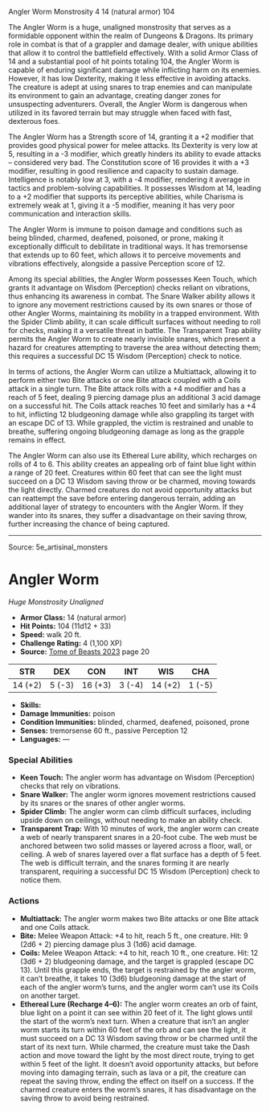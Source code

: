 <MonsterName/>Angler Worm</MonsterName>
<CreatureType/>Monstrosity</CreatureType>
<CR/>4</CR>
<AC/>14 (natural armor)</AC>
<HP/>104</HP>
<summary>The Angler Worm is a huge, unaligned monstrosity that serves as a formidable opponent within the realm of Dungeons & Dragons. Its primary role in combat is that of a grappler and damage dealer, with unique abilities that allow it to control the battlefield effectively. With a solid Armor Class of 14 and a substantial pool of hit points totaling 104, the Angler Worm is capable of enduring significant damage while inflicting harm on its enemies. However, it has low Dexterity, making it less effective in avoiding attacks. The creature is adept at using snares to trap enemies and can manipulate its environment to gain an advantage, creating danger zones for unsuspecting adventurers. Overall, the Angler Worm is dangerous when utilized in its favored terrain but may struggle when faced with fast, dexterous foes.</summary>

<detail>

The Angler Worm has a Strength score of 14, granting it a +2 modifier that provides good physical power for melee attacks. Its Dexterity is very low at 5, resulting in a -3 modifier, which greatly hinders its ability to evade attacks – considered very bad. The Constitution score of 16 provides it with a +3 modifier, resulting in good resilience and capacity to sustain damage. Intelligence is notably low at 3, with a -4 modifier, rendering it average in tactics and problem-solving capabilities. It possesses Wisdom at 14, leading to a +2 modifier that supports its perceptive abilities, while Charisma is extremely weak at 1, giving it a -5 modifier, meaning it has very poor communication and interaction skills.

The Angler Worm is immune to poison damage and conditions such as being blinded, charmed, deafened, poisoned, or prone, making it exceptionally difficult to debilitate in traditional ways. It has tremorsense that extends up to 60 feet, which allows it to perceive movements and vibrations effectively, alongside a passive Perception score of 12.

Among its special abilities, the Angler Worm possesses Keen Touch, which grants it advantage on Wisdom (Perception) checks reliant on vibrations, thus enhancing its awareness in combat. The Snare Walker ability allows it to ignore any movement restrictions caused by its own snares or those of other Angler Worms, maintaining its mobility in a trapped environment. With the Spider Climb ability, it can scale difficult surfaces without needing to roll for checks, making it a versatile threat in battle. The Transparent Trap ability permits the Angler Worm to create nearly invisible snares, which present a hazard for creatures attempting to traverse the area without detecting them; this requires a successful DC 15 Wisdom (Perception) check to notice.

In terms of actions, the Angler Worm can utilize a Multiattack, allowing it to perform either two Bite attacks or one Bite attack coupled with a Coils attack in a single turn. The Bite attack rolls with a +4 modifier and has a reach of 5 feet, dealing 9 piercing damage plus an additional 3 acid damage on a successful hit. The Coils attack reaches 10 feet and similarly has a +4 to hit, inflicting 12 bludgeoning damage while also grappling its target with an escape DC of 13. While grappled, the victim is restrained and unable to breathe, suffering ongoing bludgeoning damage as long as the grapple remains in effect.

The Angler Worm can also use its Ethereal Lure ability, which recharges on rolls of 4 to 6. This ability creates an appealing orb of faint blue light within a range of 20 feet. Creatures within 60 feet that can see the light must succeed on a DC 13 Wisdom saving throw or be charmed, moving towards the light directly. Charmed creatures do not avoid opportunity attacks but can reattempt the save before entering dangerous terrain, adding an additional layer of strategy to encounters with the Angler Worm. If they wander into its snares, they suffer a disadvantage on their saving throw, further increasing the chance of being captured.</detail>



---

Source: 5e_artisinal_monsters

# Angler Worm

*Huge* *Monstrosity* *Unaligned*

- **Armor Class:** 14 (natural armor)
- **Hit Points:** 104 (11d12 + 33)
- **Speed:** walk 20 ft.
- **Challenge Rating:** 4 (1,100 XP)
- **Source:** [Tome of Beasts 2023](https://koboldpress.com/kpstore/product/tome-of-beasts-1-2023-edition/) page 20

| STR | DEX | CON | INT | WIS | CHA |
| --- | --- | --- | --- | --- | --- |
| 14 (+2) | 5 (-3) | 16 (+3) | 3 (-4) | 14 (+2) | 1 (-5) |

- **Skills:** 
- **Damage Immunities:** poison
- **Condition Immunities:** blinded, charmed, deafened, poisoned, prone
- **Senses:** tremorsense 60 ft., passive Perception 12
- **Languages:** —

### Special Abilities

- **Keen Touch:** The angler worm has advantage on Wisdom (Perception) checks that rely on vibrations.
- **Snare Walker:** The angler worm ignores movement restrictions caused by its snares or the snares of other angler worms.
- **Spider Climb:** The angler worm can climb difficult surfaces, including upside down on ceilings, without needing to make an ability check.
- **Transparent Trap:** With 10 minutes of work, the angler worm can create a web of nearly transparent snares in a 20-foot cube. The web must be anchored between two solid masses or layered across a floor, wall, or ceiling. A web of snares layered over a flat surface has a depth of 5 feet. The web is difficult terrain, and the snares forming it are nearly transparent, requiring a successful DC 15 Wisdom (Perception) check to notice them.

### Actions

- **Multiattack:** The angler worm makes two Bite attacks or one Bite attack and one Coils attack.
- **Bite:** Melee Weapon Attack: +4 to hit, reach 5 ft., one creature. Hit: 9 (2d6 + 2) piercing damage plus 3 (1d6) acid damage.
- **Coils:** Melee Weapon Attack: +4 to hit, reach 10 ft., one creature. Hit: 12 (3d6 + 2) bludgeoning damage, and the target is grappled (escape DC 13). Until this grapple ends, the target is restrained by the angler worm, it can’t breathe, it takes 10 (3d6) bludgeoning damage at the start of each of the angler worm’s turns, and the angler worm can’t use its Coils on another target.
- **Ethereal Lure (Recharge 4–6):** The angler worm creates an orb of faint, blue light on a point it can see within 20 feet of it. The light glows until the start of the worm’s next turn. When a creature that isn’t an angler worm starts its turn within 60 feet of the orb and can see the light, it must succeed on a DC 13 Wisdom saving throw or be charmed until the start of its next turn. While charmed, the creature must take the Dash action and move toward the light by the most direct route, trying to get within 5 feet of the light. It doesn’t avoid opportunity attacks, but before moving into damaging terrain, such as lava or a pit, the creature can repeat the saving throw, ending the effect on itself on a success. If the charmed creature enters the worm’s snares, it has disadvantage on the saving throw to avoid being restrained.


